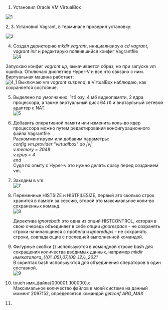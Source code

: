 1.  Установил Oracle VM VirtualBox  

![1](https://user-images.githubusercontent.com/26553608/147535169-20807114-fb7c-43a7-9983-b57fdcdd1b31.PNG)

2, 3. Установил Vagrant, в терминале проверил установку:

![2](https://user-images.githubusercontent.com/26553608/147536987-5700f5e6-e34a-478e-9d4a-25d6114ba848.PNG)

4. Создал дерикторию *mkdir vagrant*, инициализирую *cd vagrant*, *vagrant init* и редактирую появившийся конфиг Vagrantfile  
![4](https://user-images.githubusercontent.com/26553608/147545431-bc000d49-f2e3-43c2-99e3-00184c2c2f5f.PNG)

Запускаю конфиг *vagrant up*, выкачивается образ, но при запуске vm ошибка. Отключаю диспетчер Hyper-V и все что связано с ним.  
Виртуальная машина работает:  
![4_1](https://user-images.githubusercontent.com/26553608/147545799-94fd464d-13c6-4467-a4a2-c6d0d617bb8f.PNG)
Выключаю vm *vagrant suspend*, в VirtualBox наблюдаю, как сохраняется состояние.  

5. Выделено по умолчанию: 1гб озу, 4 мб видеопамяти, 2 ядра процессора, а также виртуальный диск 64 гб и виртаульный сетевой адаптер с NAT.  
![5](https://user-images.githubusercontent.com/26553608/147548778-87bf0b28-ed1c-425e-9238-7249b8be1ab5.PNG)  

6. Добавить оперативной памяти или изменить коль-во ядер процессора можно путем редактирования конфигурационного файла Vagrantfile  
   Раскомментируем или добавим параметры:  
       *config.vm.provider "virtualbox" do |v|*  
         *v.memory = 2048*  
         *v.cpus = 4*   
       *end*  
   Судя по опыту с Hyper-v это нужно делать сразу перед созданием vm.  
   
7. Заходим в vm:  
![7](https://user-images.githubusercontent.com/26553608/147552534-49cbe793-eed0-43ea-a911-e1bcd55a3868.PNG)  

8. Переменные HISTSIZE и HISTFILESIZE, первый это сколько строк хранится в памяти за сессию, второй это максимальное коли-во сохраненных команд.  
  ![8](https://user-images.githubusercontent.com/26553608/147554291-77d20ab6-4d76-4884-9d4b-3509aa4276d7.PNG)

   Директива *ignoreboth* это одна из опций HISTCONTROL, которая в свою очередь объединяет в себе опции *ignorespace* - не сохранять строки начинающиеся с пробела и *ignoredups* - не сохранять строки, совпадающие с последней выполненной командой.  
   
9. Фигурные скобки {} используются в командной строке bash для сокращения количества вводимых данных, например *mkdir имякаталога_{{01..05},07,{09..12}}_2021*  
   В скриптах bash используются для объединения операторов в один составной.  
   ![9](https://user-images.githubusercontent.com/26553608/147559085-e4dae4fe-f424-4aeb-a955-ed348bf984e6.PNG)  
   
10. touch имя_файла{000001..100000}.c  
    Максимальное количество файлов в моей системе на данный момент 2097152, определяется командой *getconf ARG_MAX*  

11. 


   
  



